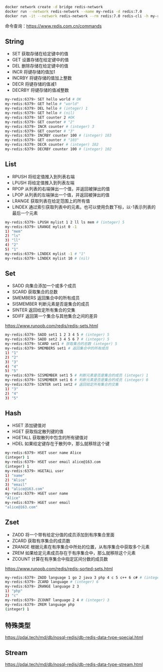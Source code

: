 ```bash
docker network create -d bridge redis-network
docker run --network redis-network --name my-redis -d redis:7.0
docker run -it --network redis-network --rm redis:7.0 redis-cli -h my-redis
```

命令查询：https://www.redis.com.cn/commands

## String

- SET 获取存储在给定键中的值
- GET 设置存储在给定键中的值
- DEL 删除存储在给定键中的值
- INCR 将键存储的值加1
- INCRBY 将键存储的值加上整数
- DECR 将键存储的值减1
- DECRBY 将键存储的值减整数


```bash
my-redis:6379> SET hello world # OK
my-redis:6379> GET hello # "world"
my-redis:6379> DEL hello # (integer) 1
my-redis:6379> GET hello # (nil)
my-redis:6379> SET counter 2 #OK
my-redis:6379> GET counter # "2"
my-redis:6379> INCR counter # (integer) 3
my-redis:6379> GET counter # "3"
my-redis:6379> INCRBY counter 100 # (integer) 103
my-redis:6379> GET counter # "103"
my-redis:6379> DECR counter # (integer) 102
my-redis:6379> DECRBY counter 100 # (integer) 102
```

## List

- RPUSH 将给定值推入到列表右端
- LPUSH 将给定值推入到列表左端
- RPOP 从列表的右端弹出一个值，并返回被弹出的值
- LPOP 从列表的左端弹出一个值，并返回被弹出的值
- LRANGE 获取列表在给定范围上的所有值
- LINDEX 通过索引获取列表中的元素。也可以使用负数下标，以-1表示列表的最后一个元素

```bash
my-redis:6379> LPUSH mylist 1 2 ll ls mem # (integer) 5
my-redis:6379> LRANGE mylist 0 -1
1) "mem"
2) "ls"
3) "ll"
4) "2"
5) "1"
my-redis:6379> LINDEX mylist -1 # "1"
my-redis:6379> LINDEX mylist 10 # (nil)
```

## Set

- SADD 向集合添加一个或多个成员
- SCARD 获取集合的总数
- SMEMBERS 返回集合中的所有成员
- SISMEMBER 判断元素是否是集合的成员
- SINTER 返回给定所有集合的交集
- SDIFF 返回第一个集合与其他集合之间的差异

https://www.runoob.com/redis/redis-sets.html

```bash
my-redis:6379> SADD set1 1 2 3 4 5 # (integer) 5
my-redis:6379> SADD set2 3 4 5 6 7 # (integer) 5
my-redis:6379> SCARD set1 # 获取集合的总数 (integer) 5
my-redis:6379> SMEMBERS set1 # 返回集合中的所有成员
1) "1"
2) "2"
3) "3"
4) "4"
5) "5"
my-redis:6379> SISMEMBER set1 5 # 判断元素是否是集合的成员 (integer) 1
my-redis:6379> SISMEMBER set1 6 # 判断元素是否是集合的成员 (integer) 0
my-redis:6379> SINTER set1 set2 # 返回给定所有集合的交集
1) "3"
2) "4"
3) "5"
```

## Hash

- HSET 添加键值对
- HGET 获取指定散列键的值
- HGETALL 获取散列中包含的所有键值对
- HDEL 如果给定键存在于散列中，那么就移除这个键

```bash
my-redis:6379> HSET user name Alice
(integer) 1
my-redis:6379> HSET user email alice@163.com
(integer) 1
my-redis:6379> HGETALL user
1) "name"
2) "Alice"
3) "email"
4) "alice@163.com"
my-redis:6379> HGET user name
"Alice"
my-redis:6379> HGET user email
"alice@163.com"
```

## Zset

- ZADD 将一个带有给定分值的成员添加到有序集合里面
- ZCARD 获取有序集合的成员数
- ZRANGE 根据元素在有序集合中所处的位置，从有序集合中获取多个元素
- ZREM 如果给定元素成员存在于有序集合中，那么就移除这个元素
- ZCOUNT 计算在有序集合中指定区间分数的成员数

https://www.runoob.com/redis/redis-sorted-sets.html

```bash
my-redis:6379> ZADD language 1 go 2 java 3 php 4 c 5 c++ 6 c# # (integer) 6
my-redis:6379> ZCARD language # (integer) 6
my-redis:6379> ZRANGE language 2 3
1) "php"
2) "c"
my-redis:6379> ZCOUNT language 2 4 # (integer) 3
my-redis:6379> ZREM language php
(integer) 1
```

## 特殊类型

https://pdai.tech/md/db/nosql-redis/db-redis-data-type-special.html

## Stream

https://pdai.tech/md/db/nosql-redis/db-redis-data-type-stream.html

